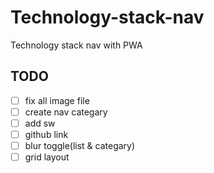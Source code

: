 # Technology-stack-nav

Technology stack nav with PWA

## TODO

- [ ] fix all image file
- [ ] create nav categary
- [ ] add sw
- [ ] github link
- [ ] blur toggle(list & categary)
- [ ] grid layout